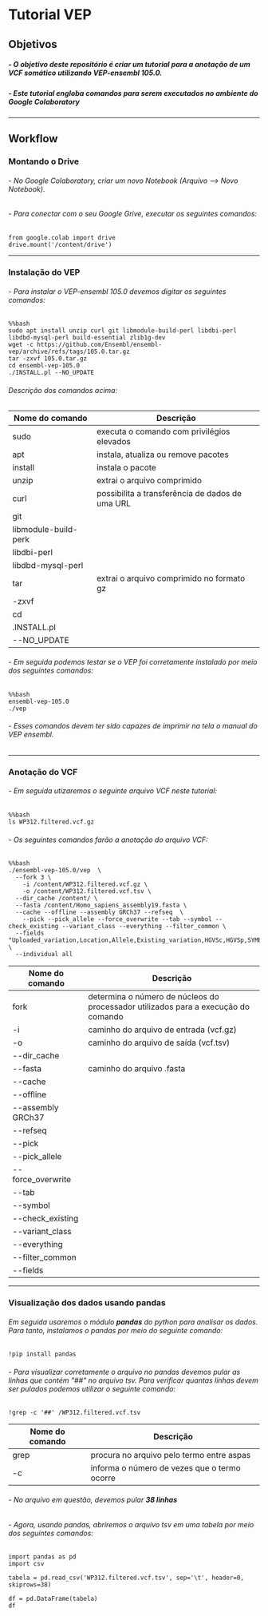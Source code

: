# **Tutorial VEP**

## **Objetivos**

##### - O objetivo deste repositório é criar um tutorial para a anotação de um VCF somático utilizando VEP-ensembl 105.0.
##### - Este tutorial engloba comandos para serem executados no ambiente do Google Colaboratory 

------

## **Workflow**

### **Montando o Drive**
###### - No Google Colaboratory, criar um novo Notebook (Arquivo --> Novo Notebook).
###### - Para conectar com o seu Google Grive, executar os seguintes comandos:

```
from google.colab import drive
drive.mount('/content/drive')
```

------

### **Instalação do VEP**
###### - Para instalar o VEP-ensembl 105.0 devemos digitar os seguintes comandos:

```
%%bash
sudo apt install unzip curl git libmodule-build-perl libdbi-perl libdbd-mysql-perl build-essential zlib1g-dev
wget -c https://github.com/Ensembl/ensembl-vep/archive/refs/tags/105.0.tar.gz
tar -zxvf 105.0.tar.gz
cd ensembl-vep-105.0
./INSTALL.pl --NO_UPDATE 
```

###### Descrição dos comandos acima:

| Nome do comando | Descrição |
| --- | --- |
| sudo | executa o comando com privilégios elevados |
| apt | instala, atualiza ou remove pacotes |
| install | instala o pacote |
| unzip | extrai o arquivo comprimido |
| curl | possibilita a transferência de dados de uma URL |
| git | |
| libmodule-build-perk |  |
| libdbi-perl | |
| libdbd-mysql-perl | |
| tar | extrai o arquivo comprimido no formato gz |
| -zxvf | |
| cd | |
| .INSTALL.pl | |
| --NO_UPDATE | |


###### - Em seguida podemos testar se o VEP foi corretamente instalado por meio dos seguintes comandos:

```
%%bash
ensembl-vep-105.0
./vep
```
###### - Esses comandos devem ter sido capazes de imprimir na tela o manual do VEP ensembl.

------

### **Anotação do VCF**
###### - Em seguida utizaremos o seguinte arquivo VCF neste tutorial:

```
%%bash
ls WP312.filtered.vcf.gz 
```

###### - Os seguintes comandos farão a anotação do arquivo VCF:

```
%%bash
./ensembl-vep-105.0/vep  \
  --fork 3 \
	-i /content/WP312.filtered.vcf.gz \
	-o /content/WP312.filtered.vcf.tsv \
  --dir_cache /content/ \
  --fasta /content/Homo_sapiens_assembly19.fasta \
  --cache --offline --assembly GRCh37 --refseq  \
	--pick --pick_allele --force_overwrite --tab --symbol --check_existing --variant_class --everything --filter_common \
  --fields "Uploaded_variation,Location,Allele,Existing_variation,HGVSc,HGVSp,SYMBOL,Consequence,IND,ZYG,Amino_acids,CLIN_SIG,PolyPhen,SIFT,VARIANT_CLASS,FREQS" \
  --individual all
  ```

| Nome do comando | Descrição |
| --- | --- |
| fork | determina o número de núcleos do processador utilizados para a execução do comando |
| -i | caminho do arquivo de entrada (vcf.gz) |
| -o | caminho do arquivo de saída (vcf.tsv)|
| --dir_cache | |
| --fasta | caminho do arquivo .fasta |
| --cache | |
| --offline | |
| --assembly GRCh37 | |
| --refseq | |
| --pick | |
| --pick_allele | |
| --force_overwrite| |
| --tab| |
| --symbol | |
| --check_existing | |
| --variant_class | |
| --everything | |
| --filter_common | |
| --fields | |

------

### **Visualização dos dados usando pandas**
###### Em seguida usaremos o módulo **pandas** do python para analisar os dados. Para tanto, instalamos o pandas por meio do seguinte comando:

```
!pip install pandas
```

###### - Para visualizar corretamente o arquivo no pandas devemos pular as linhas que contém "##" no arquivo tsv. Para verificar quantas linhas devem ser pulados podemos utilizar o seguinte comando:

```
!grep -c '##' /WP312.filtered.vcf.tsv
```

| Nome do comando | Descrição |
| --- | --- |
| grep | procura no arquivo pelo termo entre aspas |
| -c | informa o número de vezes que o termo ocorre |

###### - No arquivo em questão, devemos pular **38 linhas**

###### - Agora, usando pandas, abriremos o arquivo tsv em uma tabela por meio dos seguintes comandos:

```
import pandas as pd
import csv

tabela = pd.read_csv('WP312.filtered.vcf.tsv', sep='\t', header=0, skiprows=38)

df = pd.DataFrame(tabela)
df
```
